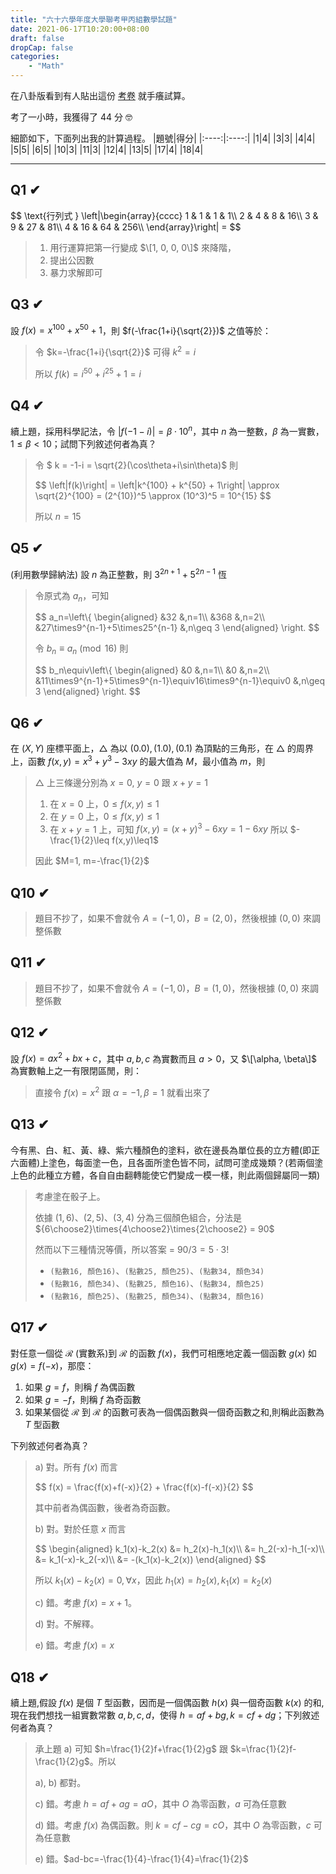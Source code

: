```yaml
---
title: "六十六學年度大學聯考甲丙組數學試題"
date: 2021-06-17T10:20:00+08:00
draft: false
dropCap: false
categories:
    - "Math"
---
```


在八卦版看到有人貼出這份 [考卷](https://drive.google.com/file/d/1tBHq1YH9zykhM0mhxRCUaGaQfqOsQiPi/view?fbclid=IwAR0dwfHRSL2Zc3ihVRqbqPEx2HvQfKT0nVPwVYkw-4TJB45JpRW392K6S8s) 就手癢試算。

考了一小時，我獲得了 44 分 🤓

<!--more-->

細節如下，下面列出我的計算過程。
|題號|得分|
|:----:|:----:|
|1|4|
|3|3|
|4|4|
|5|5|
|6|5|
|10|3|
|11|3|
|12|4|
|13|5|
|17|4|
|18|4|

----

## Q1 ✔

<div>
$$
\text{行列式 } 
\left|\begin{array}{cccc} 
    1 & 1 & 1 & 1\\ 
    2 & 4 & 8 & 16\\ 
    3 & 9 & 27 & 81\\ 
    4 & 16 & 64 & 256\\ 
\end{array}\right|
=
$$
</div>

> 1. 用行運算把第一行變成 $\[1, 0, 0, 0\]$ 來降階，
> 2. 提出公因數
> 3. 暴力求解即可

## Q3 ✔

設 $f(x)=x^{100}+x^{50}+1$，則 $f(-\frac{1+i}{\sqrt{2}})$ 之值等於：

> 令 $k=-\frac{1+i}{\sqrt{2}}$ 可得 $k^2=i$
> 
> 所以 $f(k)=i^{50}+i^{25}+1 = i$

## Q4 ✔

續上題，採用科學記法，令 $\left|f(-1-i)\right|=\beta\cdot10^n$，其中 $n$ 為一整數，$\beta$ 為一實數，$1\leq\beta<10$；試問下列敘述何者為真？

> 令 $ k = -1-i = \sqrt{2}(\cos\theta+i\sin\theta)$ 則
>
> 
> <div>
> $$
> \left|f(k)\right| = \left|k^{100} + k^{50} + 1\right| \approx \sqrt{2}^{100} = (2^{10})^5 \approx (10^3)^5 = 10^{15}
> $$
> </div>
>  
> 所以 $n=15$

## Q5 ✔

(利用數學歸納法) 設 $n$ 為正整數，則 $3^{2n+1}+5^{2n-1}$ 恆

> 令原式為 $a_n$，可知
>
> <div>
> $$
> a_n=\left\{
> \begin{aligned}
> &32 &,n=1\\
> &368 &,n=2\\
> &27\times9^{n-1}+5\times25^{n-1} &,n\geq 3
> \end{aligned}
> \right.
> $$
> </div> 
>
> 令 $b_n\equiv a_n \pmod {16}$ 則
>
> <div>
> $$
> b_n\equiv\left\{
> \begin{aligned}
> &0 &,n=1\\
> &0 &,n=2\\
> &11\times9^{n-1}+5\times9^{n-1}\equiv16\times9^{n-1}\equiv0 &,n\geq 3
> \end{aligned}
> \right.
> $$
> </div>

## Q6 ✔

在 $(X,Y)$ 座標平面上，$\triangle$ 為以 $(0.0), (1.0), (0.1)$ 為頂點的三角形，在 $\triangle$ 的周界上，函數 $f(x,y) = x^3+y^3-3xy$ 的最大值為 $M$，最小值為 $m$，則

> $\triangle$ 上三條邊分別為 $x=0$, $y=0$ 跟 $x+y=1$
>
> 1. 在 $x=0$ 上，$0\leq f(x,y)\leq1$
> 2. 在 $y=0$ 上，$0\leq f(x,y)\leq1$
> 3. 在 $x+y=1$ 上，可知 $f(x,y) = (x+y)^3-6xy = 1-6xy$ 所以 $-\frac{1}{2}\leq f(x,y)\leq1$
>
> 因此 $M=1, m=-\frac{1}{2}$

## Q10 ✔ 

> 題目不抄了，如果不會就令 $A=(-1,0)$，$B=(2,0)$，然後根據 $(0,0)$ 來調整係數

## Q11 ✔ 

> 題目不抄了，如果不會就令 $A=(-1,0)$，$B=(1,0)$，然後根據 $(0,0)$ 來調整係數

## Q12 ✔ 

設 $f(x) = ax^2+bx+c$，其中 $a, b, c$ 為實數而且 $a>0$，又 $\[\alpha, \beta\]$ 為實數軸上之一有限閉區閒，則：

> 直接令 $f(x)=x^2$ 跟 $\alpha=-1, \beta=1$ 就看出來了

## Q13 ✔

今有黑、白、紅、黃、綠、紫六種顏色的塗料，欲在邊長為單位長的立方體(即正六面體)上塗色，每面塗一色，且各面所塗色皆不同，試問可塗成幾類？(若兩個塗上色的此種立方體，各自自由翻轉能使它們變成一模一樣，則此兩個歸屬同一類)

> 考慮塗在骰子上。
>
> 依據 $(1,6)、(2,5)、(3,4)$ 分為三個顏色組合，分法是 ${6\choose2}\times{4\choose2}\times{2\choose2} = 90$
>
> 然而以下三種情況等價，所以答案 = $90/3=5\cdot3!$
>
> + `(點數16, 顏色16)`、`(點數25, 顏色25)`、`(點數34, 顏色34)`
> + `(點數16, 顏色34)`、`(點數25, 顏色16)`、`(點數34, 顏色25)`
> + `(點數16, 顏色25)`、`(點數25, 顏色34)`、`(點數34, 顏色16)`

## Q17 ✔

對任意一個從 $\mathcal{R}$ (實數系)到 $\mathcal{R}$ 的函數 $f(x)$，我們可相應地定義一個函數 $g(x)$ 如 $g(x)=f(-x)$，那麼：
1. 如果 $g=f$，則稱 $f$ 為偶函數
2. 如果 $g=-f$，則稱 $f$ 為奇函數
3. 如果某個從 $\mathcal{R}$ 到 $\mathcal{R}$ 的函數可表為一個偶函數與一個奇函數之和,則稱此函數為 $T$ 型函數

下列敘述何者為真？

> a) 對。所有 $f(x)$ 而言
>
> <div>
> $$
> f(x) = \frac{f(x)+f(-x)}{2} + \frac{f(x)-f(-x)}{2}
> $$
> </div>
> 
> 其中前者為偶函數，後者為奇函數。
> 
> b) 對。對於任意 $x$ 而言
> 
> <div>
> $$
> \begin{aligned}
> k_1(x)-k_2(x) &= h_2(x)-h_1(x)\\ 
> &= h_2(-x)-h_1(-x)\\
> &= k_1(-x)-k_2(-x)\\
> &= -(k_1(x)-k_2(x))
> \end{aligned}
> $$
> </div>
>
> 所以 $k_1(x)-k_2(x)=0, \forall x$，因此 $h_1(x)=h_2(x), k_1(x)=k_2(x)$
>
> c) 錯。考慮 $f(x)=x+1$。
>
> d) 對。不解釋。
>
> e) 錯。考慮 $f(x)=x$

## Q18 ✔

續上題,假設 $f(x)$ 是個 $T$ 型函數，因而是一個偶函數 $h(x)$ 與一個奇函數 $k(x)$ 的和,現在我們想找一組實數常數 $a,b,c,d$，使得 $h=af+bg, k=cf+dg$；下列敘述何者為真？

> 承上題 a) 可知 $h=\frac{1}{2}f+\frac{1}{2}g$ 跟 $k=\frac{1}{2}f-\frac{1}{2}g$。所以
>
> a), b) 都對。
>
> c) 錯。考慮 $h=af+ag=aO$，其中 $O$ 為零函數，$a$ 可為任意數
>
> d) 錯。考慮 $f(x)$ 為偶函數。則 $k=cf-cg=cO$，其中 $O$ 為零函數，$c$ 可為任意數
>
> e) 錯。$ad-bc=-\frac{1}{4}-\frac{1}{4}=\frac{1}{2}$
